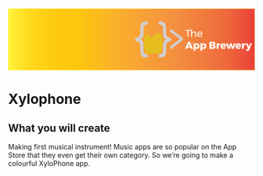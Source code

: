 ![App Brewery Banner](Xylophone-iOS13/Documentation/AppBreweryBanner.png)

# Xylophone

## What you will create

Making first musical instrument! Music apps are so popular on the App Store that they even get their own category. So  we’re going to make a colourful XyloPhone app.
